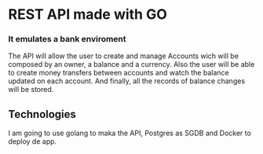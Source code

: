# REST API made with GO
### It emulates a bank enviroment

The API will allow the user to create and manage Accounts wich will be composed by an owner, a balance and a currency.
Also the user will be able to create money transfers between accounts and watch the balance updated on each account.
And finally, all the records of balance changes will be stored.

## Technologies
I am going to use golang to maka the API, Postgres as SGDB and Docker to deploy de app.